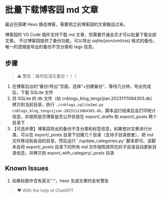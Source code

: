 # 批量下载博客园 md 文章

最近在搭建 Hexo 静态博客，需要把之前博客园的文章搬运过来。

博客园的 VS Code 插件支持下载 md 文章，但需要开通会员才可以批量下载全部文章。
不过博客园提供了备份功能，可以导出 sqlite/json/xml(rss) 格式的备份。唯一的遗憾是导出的备份不含分类和 tags 信息。

## 步骤

> ⚠️ 警告：操作前请先备份！！！

1. 在博客后台的“备份/导出”页面，选择“+创建备份”，等待几分钟，导出完成后，下载 SQLite 文件
2. 将 SQLite 的 db 文件（如 cnblogs_blog_tengzijian.20231111084303.db）拷贝到当前目录，执行 `./cnblogs_sqlite2md.py cnblogs_blog_tengzijian.20231111084303.db`，脚本运行结束后会打印统计信息，并按照是否博客是否公开存放在 export/_drafts 和 export/_posts 两个目录下
3. 【可选步骤】博客园导出的备份不含分类和标签信息，如果想对文章进行分类，可以在 export/_posts 目录下创建几个目录（支持子目录嵌套），把 md 文件移动到各自的目录，然后运行 './update_categories.py' 脚本即可。该脚本会将 export/_posts 目录下的所有 md 文件按照其所在的子目录自动更新目录信息，并拷贝到 export_with_category/_posts 目录

## Known Issues

1. 如果标题中含有英文":"，hexo 生成文章时会有警告

> ❤️ With the help of ChatGPT